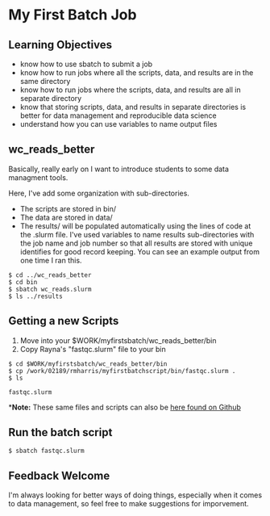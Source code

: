 # My First Batch Job

## Learning Objectives
- know how to use sbatch to submit a job
- know how to run jobs where all the scripts, data, and results are in the same directory
- know how to run jobs where the scripts, data, and results are all in separate directory
- know that storing scripts, data, and results in separate directories is better for data management and reproducible data science
- understand how you can use variables to name output files 

## wc_reads_better

Basically, really early on I want to introduce students to some data managment tools. 

Here, I've add some organization with sub-directories. 

- The scripts are stored in bin/
- The data are stored in data/
- The results/ will be populated automatically using the lines of code at the .slurm file. I've used variables to name results sub-directories with the job name and job number so that all results are stored with unique identifies for good record keeping. You can see an example output from one time I ran this. 

~~~ {.bash}
$ cd ../wc_reads_better
$ cd bin
$ sbatch wc_reads.slurm
$ ls ../results
~~~

## Getting a new Scripts 


1. Move into your $WORK/myfirstsbatch/wc_reads_better/bin
2. Copy Rayna's "fastqc.slurm" file to your bin

~~~ {.bash}
$ cd $WORK/myfirstsbatch/wc_reads_better/bin
$ cp /work/02189/rmharris/myfirstbatchscript/bin/fastqc.slurm .
$ ls
~~~

~~~ {.output}
fastqc.slurm
~~~

***Note:** These same files and scripts can also be [here found on Github](https://github.com/raynamharris/DataForTACCCourse)


## Run the batch script

~~~ {.bash}
$ sbatch fastqc.slurm
~~~


## Feedback Welcome

I'm always looking for better ways of doing things, especially when it comes to data management, so feel free to make suggestions for imporvement.